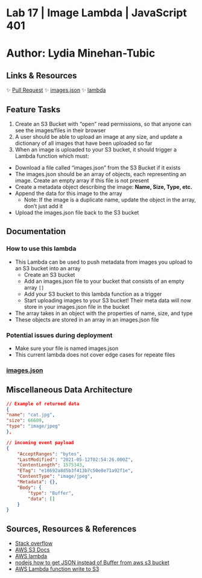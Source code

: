 # Lab 17 | Image Lambda | JavaScript 401
# Author: Lydia Minehan-Tubic

## Links & Resources

✨ [Pull Request]()
✨ [images.json](https://lydia-chum-bucket.s3-us-west-2.amazonaws.com/images.json)
✨ [lambda]()

## Feature Tasks

1. Create an S3 Bucket with “open” read permissions, so that anyone can see the images/files in their browser
2. A user should be able to upload an image at any size, and update a dictionary of all images that have been uploaded so far
3. When an image is uploaded to your S3 bucket, it should trigger a Lambda function which must:
  - Download a file called “images.json” from the S3 Bucket if it exists
  - The images.json should be an array of objects, each representing an image. Create an empty array if this file is not present
  - Create a metadata object describing the image: **Name, Size, Type, etc.**
  - Append the data for this image to the array
    - Note: If the image is a duplicate name, update the object in the array, don’t just add it
  - Upload the images.json file back to the S3 bucket

## Documentation

### How to use this lambda

- This Lambda can be used to push metadata from images you upload to an S3 bucket into an array
  - Create an S3 bucket
  - Add an images.json file to your bucket that consists of an empty array `[]`
  - Add your S3 bucket to this lambda function as a trigger
  - Start uploading images to your S3 bucket! Their meta data will now store in your images.json file in the bucket
- The array takes in an object with the properties of name, size, and type
- These objects are stored in an array in an images.json file

### Potential issues during deployment 

- Make sure your file is named images.json
- This current lambda does not cover edge cases for repeate files

### [images.json](https://lydia-chum-bucket.s3-us-west-2.amazonaws.com/images.json)

## Miscellaneous Data Architecture
```json
// Example of returned data
{
"name": "cat.jpg",
"size": 66609,
"type": "image/jpeg"
},

// incoming event payload
{
	"AcceptRanges": "bytes",
	"LastModified": "2021-05-12T02:54:26.000Z",
	"ContentLength": 1575343,
	"ETag": "e18692a8d5b3f413b7c50e8e71a92f1e",
	"ContentType": "image/jpeg",
	"Metadata": {},
	"Body": {
		"type": "Buffer",
		"data": []
	}
}

```

## Sources, Resources & References
- [Stack overflow](https://stackoverflow.com/questions/51803582/aws-s3-listobjects-in-node-js-lambda-function)
- [AWS S3 Docs](https://docs.aws.amazon.com/code-samples/latest/catalog/javascript-s3-s3_listobjects.js.html)
- [AWS lambda](https://docs.aws.amazon.com/lambda/latest/dg/with-s3-example.html)
- [nodejs how to get JSON instead of Buffer from aws s3 bucket](https://stackoverflow.com/questions/60167391/nodejs-how-to-get-json-instead-of-buffer-from-aws-s3-bucket)
- [AWS Lambda function write to S3](https://stackoverflow.com/questions/40188287/aws-lambda-function-write-to-s3)
